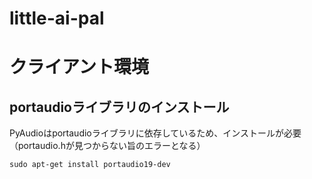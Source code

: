 # little-ai-pal

# クライアント環境

## portaudioライブラリのインストール

PyAudioはportaudioライブラリに依存しているため、インストールが必要（portaudio.hが見つからない旨のエラーとなる）

```
sudo apt-get install portaudio19-dev
```